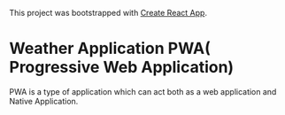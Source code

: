 This project was bootstrapped with [Create React App](https://github.com/facebook/create-react-app).

# Weather Application PWA( Progressive Web Application)

PWA is a type of application which can act both as a web application and Native Application.
